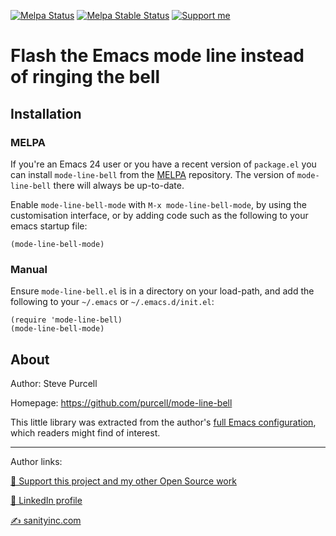 [![Melpa Status](http://melpa.org/packages/mode-line-bell-badge.svg)](http://melpa.org/#/mode-line-bell)
[![Melpa Stable Status](http://stable.melpa.org/packages/mode-line-bell.svg)](http://stable.melpa.org/#/mode-line-bell)
<a href="https://www.patreon.com/sanityinc"><img alt="Support me" src="https://img.shields.io/badge/Support%20Me-%F0%9F%92%97-ff69b4.svg"></a>

# Flash the Emacs mode line instead of ringing the bell

## Installation

### MELPA

If you're an Emacs 24 user or you have a recent version of
`package.el` you can install `mode-line-bell` from the
[MELPA](http://melpa.org) repository. The version of
`mode-line-bell` there will always be up-to-date.

Enable `mode-line-bell-mode` with `M-x mode-line-bell-mode`, by using
the customisation interface, or by adding code such as the following
to your emacs startup file:

```elisp
(mode-line-bell-mode)
```

### Manual

Ensure `mode-line-bell.el` is in a directory on your load-path, and
add the following to your `~/.emacs` or `~/.emacs.d/init.el`:

```elisp
(require 'mode-line-bell)
(mode-line-bell-mode)
```

## About

Author: Steve Purcell <steve at sanityinc dot com>

Homepage: https://github.com/purcell/mode-line-bell

This little library was extracted from the author's
[full Emacs configuration](https://github.com/purcell/emacs.d), which
readers might find of interest.

<hr>

Author links:

[💝 Support this project and my other Open Source work](https://www.patreon.com/sanityinc)

[💼 LinkedIn profile](https://uk.linkedin.com/in/stevepurcell)

[✍ sanityinc.com](http://www.sanityinc.com/)
